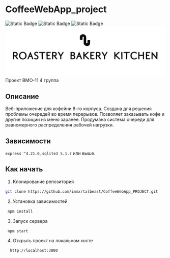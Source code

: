 <!--зависимости-->
# CoffeeWebApp_project

![Static Badge](https://img.shields.io/badge/Node.JS-green?logo=nodedotjs) 
![Static Badge](https://img.shields.io/badge/JavaScript-yellow?logo=javascript) 
![Static Badge](https://img.shields.io/badge/SQLite3-gray?logo=sqlite)   
![Logotype](assets/public/Img/logo.png)
Проект ВМО-11 4 группа

## Описание
Веб-приложение для кофейни 8-го корпуса. Создана для решения проблемы очередей во время перерывов. Позволяет заказывать кофе и другие позиции из меню заранее. Продумана система очереди для равномерного распределения рабочей нагрузки.
## Зависимости
```express ^4.21.0```, ```sqlite3 5.1.7``` или выше.

## Как начать
1. Клонирование репозитория
  ```bash
  git clone https://github.com/immxrtalbeast/CoffeeWebApp_PROJECT.git
  ```
2. Установка зависимостей
  ```javascript
   npm install
  ```
3. Запуск сервера
  ```javascript
   npm start
  ```
4. Открыть проект на локальном хосте  
  ```bash
    http://localhost:3000
  ```
